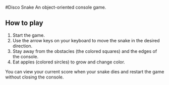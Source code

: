 #Disco Snake
An object-oriented console game.
## How to play
1. Start the game.
2. Use the arrow keys on your keyboard to move the snake in the desired direction.
3. Stay away from the obstacles (the colored squares) and the edges of the console.
4. Eat apples (colored sircles) to grow and change color.

You can view your current score when your snake dies and restart the game without closing the console.
